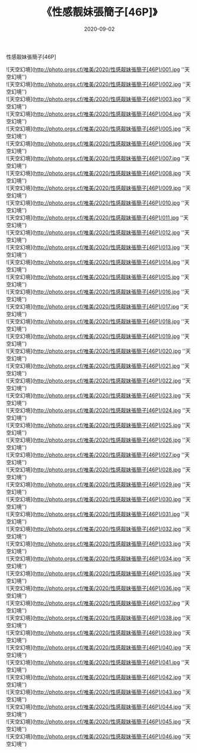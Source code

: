 ﻿---
layout: post
title: 《性感靓妹張簡子[46P]》
date: 2020-09-02
img: http://photo.orgx.cf/唯美/2020/性感靓妹張簡子[46P]/000.jpg
tags: [美女,清纯,唯美]
---

性感靓妹張簡子[46P]



![天空幻境](http://photo.orgx.cf/唯美/2020/性感靓妹張簡子[46P]/001.jpg ''天空幻境'')<br>
![天空幻境](http://photo.orgx.cf/唯美/2020/性感靓妹張簡子[46P]/002.jpg ''天空幻境'')<br>
![天空幻境](http://photo.orgx.cf/唯美/2020/性感靓妹張簡子[46P]/003.jpg ''天空幻境'')<br>
![天空幻境](http://photo.orgx.cf/唯美/2020/性感靓妹張簡子[46P]/004.jpg ''天空幻境'')<br>
![天空幻境](http://photo.orgx.cf/唯美/2020/性感靓妹張簡子[46P]/005.jpg ''天空幻境'')<br>
![天空幻境](http://photo.orgx.cf/唯美/2020/性感靓妹張簡子[46P]/006.jpg ''天空幻境'')<br>
![天空幻境](http://photo.orgx.cf/唯美/2020/性感靓妹張簡子[46P]/007.jpg ''天空幻境'')<br>
![天空幻境](http://photo.orgx.cf/唯美/2020/性感靓妹張簡子[46P]/008.jpg ''天空幻境'')<br>
![天空幻境](http://photo.orgx.cf/唯美/2020/性感靓妹張簡子[46P]/009.jpg ''天空幻境'')<br>
![天空幻境](http://photo.orgx.cf/唯美/2020/性感靓妹張簡子[46P]/010.jpg ''天空幻境'')<br>
![天空幻境](http://photo.orgx.cf/唯美/2020/性感靓妹張簡子[46P]/011.jpg ''天空幻境'')<br>
![天空幻境](http://photo.orgx.cf/唯美/2020/性感靓妹張簡子[46P]/012.jpg ''天空幻境'')<br>
![天空幻境](http://photo.orgx.cf/唯美/2020/性感靓妹張簡子[46P]/013.jpg ''天空幻境'')<br>
![天空幻境](http://photo.orgx.cf/唯美/2020/性感靓妹張簡子[46P]/014.jpg ''天空幻境'')<br>
![天空幻境](http://photo.orgx.cf/唯美/2020/性感靓妹張簡子[46P]/015.jpg ''天空幻境'')<br>
![天空幻境](http://photo.orgx.cf/唯美/2020/性感靓妹張簡子[46P]/016.jpg ''天空幻境'')<br>
![天空幻境](http://photo.orgx.cf/唯美/2020/性感靓妹張簡子[46P]/017.jpg ''天空幻境'')<br>
![天空幻境](http://photo.orgx.cf/唯美/2020/性感靓妹張簡子[46P]/018.jpg ''天空幻境'')<br>
![天空幻境](http://photo.orgx.cf/唯美/2020/性感靓妹張簡子[46P]/019.jpg ''天空幻境'')<br>
![天空幻境](http://photo.orgx.cf/唯美/2020/性感靓妹張簡子[46P]/020.jpg ''天空幻境'')<br>
![天空幻境](http://photo.orgx.cf/唯美/2020/性感靓妹張簡子[46P]/021.jpg ''天空幻境'')<br>
![天空幻境](http://photo.orgx.cf/唯美/2020/性感靓妹張簡子[46P]/022.jpg ''天空幻境'')<br>
![天空幻境](http://photo.orgx.cf/唯美/2020/性感靓妹張簡子[46P]/023.jpg ''天空幻境'')<br>
![天空幻境](http://photo.orgx.cf/唯美/2020/性感靓妹張簡子[46P]/024.jpg ''天空幻境'')<br>
![天空幻境](http://photo.orgx.cf/唯美/2020/性感靓妹張簡子[46P]/025.jpg ''天空幻境'')<br>
![天空幻境](http://photo.orgx.cf/唯美/2020/性感靓妹張簡子[46P]/026.jpg ''天空幻境'')<br>
![天空幻境](http://photo.orgx.cf/唯美/2020/性感靓妹張簡子[46P]/027.jpg ''天空幻境'')<br>
![天空幻境](http://photo.orgx.cf/唯美/2020/性感靓妹張簡子[46P]/028.jpg ''天空幻境'')<br>
![天空幻境](http://photo.orgx.cf/唯美/2020/性感靓妹張簡子[46P]/029.jpg ''天空幻境'')<br>
![天空幻境](http://photo.orgx.cf/唯美/2020/性感靓妹張簡子[46P]/030.jpg ''天空幻境'')<br>
![天空幻境](http://photo.orgx.cf/唯美/2020/性感靓妹張簡子[46P]/031.jpg ''天空幻境'')<br>
![天空幻境](http://photo.orgx.cf/唯美/2020/性感靓妹張簡子[46P]/032.jpg ''天空幻境'')<br>
![天空幻境](http://photo.orgx.cf/唯美/2020/性感靓妹張簡子[46P]/033.jpg ''天空幻境'')<br>
![天空幻境](http://photo.orgx.cf/唯美/2020/性感靓妹張簡子[46P]/034.jpg ''天空幻境'')<br>
![天空幻境](http://photo.orgx.cf/唯美/2020/性感靓妹張簡子[46P]/035.jpg ''天空幻境'')<br>
![天空幻境](http://photo.orgx.cf/唯美/2020/性感靓妹張簡子[46P]/036.jpg ''天空幻境'')<br>
![天空幻境](http://photo.orgx.cf/唯美/2020/性感靓妹張簡子[46P]/037.jpg ''天空幻境'')<br>
![天空幻境](http://photo.orgx.cf/唯美/2020/性感靓妹張簡子[46P]/038.jpg ''天空幻境'')<br>
![天空幻境](http://photo.orgx.cf/唯美/2020/性感靓妹張簡子[46P]/039.jpg ''天空幻境'')<br>
![天空幻境](http://photo.orgx.cf/唯美/2020/性感靓妹張簡子[46P]/040.jpg ''天空幻境'')<br>
![天空幻境](http://photo.orgx.cf/唯美/2020/性感靓妹張簡子[46P]/041.jpg ''天空幻境'')<br>
![天空幻境](http://photo.orgx.cf/唯美/2020/性感靓妹張簡子[46P]/042.jpg ''天空幻境'')<br>
![天空幻境](http://photo.orgx.cf/唯美/2020/性感靓妹張簡子[46P]/043.jpg ''天空幻境'')<br>
![天空幻境](http://photo.orgx.cf/唯美/2020/性感靓妹張簡子[46P]/044.jpg ''天空幻境'')<br>
![天空幻境](http://photo.orgx.cf/唯美/2020/性感靓妹張簡子[46P]/045.jpg ''天空幻境'')<br>
![天空幻境](http://photo.orgx.cf/唯美/2020/性感靓妹張簡子[46P]/046.jpg ''天空幻境'')<br>